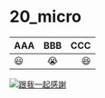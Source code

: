 # 20_micro

|AAA|BBB|CCC|
|:---|:---:|---:|
|:smiley:|:sob:|:laughing:|


[![跟我一起感謝](https://img.youtube.com/vi/zFdCd_SG13U/0.jpg)](https://www.youtube.com/watch?time_continue=2&v=zFdCd_SG13U "跟我一起感謝")
